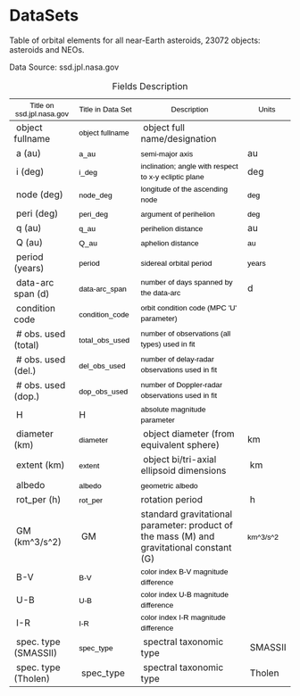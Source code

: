# DataSets
Table of orbital elements for all near-Earth asteroids, 23072 objects: asteroids and NEOs.

Data Source: ssd.jpl.nasa.gov

<table class="demo">
	<caption>Fields Description</caption>
	<thead>
	<tr>
		<th><span data-sheets-value="{&quot;1&quot;:2,&quot;2&quot;:&quot;Title on ssd.jpl.nasa.gov:&quot;}" data-sheets-userformat="{&quot;2&quot;:513,&quot;3&quot;:{&quot;1&quot;:0},&quot;12&quot;:0}" style="color: rgb(0, 0, 0); font-weight: 400; text-align: start; font-size: 10pt; font-family: Arial;">Title on ssd.jpl.nasa.gov</span><br></th>
		<th><span data-sheets-value="{&quot;1&quot;:2,&quot;2&quot;:&quot;Title in DB:&quot;}" data-sheets-userformat="{&quot;2&quot;:513,&quot;3&quot;:{&quot;1&quot;:0},&quot;12&quot;:0}" style="color: rgb(0, 0, 0); font-weight: 400; text-align: start; font-size: 10pt; font-family: Arial;">Title in Data Set</span><br></th>
		<th><span data-sheets-value="{&quot;1&quot;:2,&quot;2&quot;:&quot;Description:&quot;}" data-sheets-userformat="{&quot;2&quot;:513,&quot;3&quot;:{&quot;1&quot;:0},&quot;12&quot;:0}" style="color: rgb(0, 0, 0); font-weight: 400; text-align: start; font-size: 10pt; font-family: Arial;">Description</span><br></th>
		<th><span data-sheets-value="{&quot;1&quot;:2,&quot;2&quot;:&quot;Units:&quot;}" data-sheets-userformat="{&quot;2&quot;:513,&quot;3&quot;:{&quot;1&quot;:0},&quot;12&quot;:0}" style="color: rgb(0, 0, 0); font-weight: 400; text-align: start; font-size: 10pt; font-family: Arial;">Units</span><br></th>
	</tr>
	</thead>
	<tbody>
	<tr>
		<td>&nbsp;object fullname</td>
		<td><span data-sheets-value="{&quot;1&quot;:2,&quot;2&quot;:&quot;object fullname&quot;}" data-sheets-userformat="{&quot;2&quot;:576,&quot;9&quot;:0,&quot;12&quot;:0}" style="color: rgb(0, 0, 0); font-size: 10pt; font-family: Arial;">object fullname</span></td>
		<td>&nbsp;object full name/designation</td>
		<td>&nbsp;</td>
	</tr>
	<tr>
		<td>&nbsp;a (au)</td>
		<td><span data-sheets-value="{&quot;1&quot;:2,&quot;2&quot;:&quot;a_au&quot;}" data-sheets-userformat="{&quot;2&quot;:577,&quot;3&quot;:{&quot;1&quot;:0},&quot;9&quot;:0,&quot;12&quot;:0}" style="color: rgb(0, 0, 0); font-size: 10pt; font-family: Arial;">a_au</span>&nbsp;</td>
		<td><span data-sheets-value="{&quot;1&quot;:2,&quot;2&quot;:&quot;semi-major axis&quot;}" data-sheets-userformat="{&quot;2&quot;:513,&quot;3&quot;:{&quot;1&quot;:0},&quot;12&quot;:0}" style="color: rgb(0, 0, 0); font-size: 10pt; font-family: Arial;">semi-major axis</span>&nbsp;</td>
		<td>au&nbsp;</td>
	</tr>
	<tr>
		<td>&nbsp;i (deg)</td>
		<td><span data-sheets-value="{&quot;1&quot;:2,&quot;2&quot;:&quot;i_deg&quot;}" data-sheets-userformat="{&quot;2&quot;:577,&quot;3&quot;:{&quot;1&quot;:0},&quot;9&quot;:0,&quot;12&quot;:0}" style="color: rgb(0, 0, 0); font-size: 10pt; font-family: Arial;">i_deg</span>&nbsp;</td>
		<td><span data-sheets-value="{&quot;1&quot;:2,&quot;2&quot;:&quot;inclination; angle with respect to x-y ecliptic plane&quot;}" data-sheets-userformat="{&quot;2&quot;:513,&quot;3&quot;:{&quot;1&quot;:0},&quot;12&quot;:0}" style="color: rgb(0, 0, 0); font-size: 10pt; font-family: Arial;">inclination; angle with respect to x-y ecliptic plane</span>&nbsp;</td>
		<td>deg&nbsp;</td>
	</tr>
	<tr>
		<td>&nbsp;node (deg)</td>
		<td><span data-sheets-value="{&quot;1&quot;:2,&quot;2&quot;:&quot;node_deg&quot;}" data-sheets-userformat="{&quot;2&quot;:577,&quot;3&quot;:{&quot;1&quot;:0},&quot;9&quot;:0,&quot;12&quot;:0}" style="color: rgb(0, 0, 0); font-size: 10pt; font-family: Arial;">node_deg</span>&nbsp;</td>
		<td><span data-sheets-value="{&quot;1&quot;:2,&quot;2&quot;:&quot;longitude of the ascending node&quot;}" data-sheets-userformat="{&quot;2&quot;:513,&quot;3&quot;:{&quot;1&quot;:0},&quot;12&quot;:0}" style="color: rgb(0, 0, 0); font-size: 10pt; font-family: Arial;">longitude of the ascending node</span>&nbsp;</td>
		<td><span data-sheets-value="{&quot;1&quot;:2,&quot;2&quot;:&quot;deg&quot;}" data-sheets-userformat="{&quot;2&quot;:513,&quot;3&quot;:{&quot;1&quot;:0},&quot;12&quot;:0}" style="color: rgb(0, 0, 0); font-size: 10pt; font-family: Arial;">deg</span>&nbsp;</td>
	</tr>
	<tr>
		<td>&nbsp;peri (deg)</td>
		<td><span data-sheets-value="{&quot;1&quot;:2,&quot;2&quot;:&quot;peri_deg&quot;}" data-sheets-userformat="{&quot;2&quot;:577,&quot;3&quot;:{&quot;1&quot;:0},&quot;9&quot;:0,&quot;12&quot;:0}" style="color: rgb(0, 0, 0); font-size: 10pt; font-family: Arial;">peri_deg</span>&nbsp;</td>
		<td><span data-sheets-value="{&quot;1&quot;:2,&quot;2&quot;:&quot;argument of perihelion&quot;}" data-sheets-userformat="{&quot;2&quot;:513,&quot;3&quot;:{&quot;1&quot;:0},&quot;12&quot;:0}" style="color: rgb(0, 0, 0); font-size: 10pt; font-family: Arial;">argument of perihelion</span>&nbsp;</td>
		<td><span data-sheets-value="{&quot;1&quot;:2,&quot;2&quot;:&quot;deg&quot;}" data-sheets-userformat="{&quot;2&quot;:513,&quot;3&quot;:{&quot;1&quot;:0},&quot;12&quot;:0}" style="color: rgb(0, 0, 0); font-size: 10pt; font-family: Arial;">deg</span>&nbsp;</td>
	</tr>
	<tr>
		<td>&nbsp;q (au)</td>
		<td><span data-sheets-value="{&quot;1&quot;:2,&quot;2&quot;:&quot;q_au&quot;}" data-sheets-userformat="{&quot;2&quot;:577,&quot;3&quot;:{&quot;1&quot;:0},&quot;9&quot;:0,&quot;12&quot;:0}" style="color: rgb(0, 0, 0); font-size: 10pt; font-family: Arial;">q_au</span>&nbsp;</td>
		<td><span data-sheets-value="{&quot;1&quot;:2,&quot;2&quot;:&quot;perihelion distance&quot;}" data-sheets-userformat="{&quot;2&quot;:513,&quot;3&quot;:{&quot;1&quot;:0},&quot;12&quot;:0}" style="color: rgb(0, 0, 0); font-size: 10pt; font-family: Arial;">perihelion distance</span>&nbsp;</td>
		<td>au&nbsp;</td>
	</tr>
	<tr>
		<td>&nbsp;Q (au)</td>
		<td><span data-sheets-value="{&quot;1&quot;:2,&quot;2&quot;:&quot;Q_au&quot;}" data-sheets-userformat="{&quot;2&quot;:577,&quot;3&quot;:{&quot;1&quot;:0},&quot;9&quot;:0,&quot;12&quot;:0}" style="color: rgb(0, 0, 0); font-size: 10pt; font-family: Arial;">Q_au</span>&nbsp;</td>
		<td><span data-sheets-value="{&quot;1&quot;:2,&quot;2&quot;:&quot;aphelion distance&quot;}" data-sheets-userformat="{&quot;2&quot;:513,&quot;3&quot;:{&quot;1&quot;:0},&quot;12&quot;:0}" style="color: rgb(0, 0, 0); font-size: 10pt; font-family: Arial;">aphelion distance</span>&nbsp;</td>
		<td><span data-sheets-value="{&quot;1&quot;:2,&quot;2&quot;:&quot;au&quot;}" data-sheets-userformat="{&quot;2&quot;:513,&quot;3&quot;:{&quot;1&quot;:0},&quot;12&quot;:0}" style="color: rgb(0, 0, 0); font-size: 10pt; font-family: Arial;">au</span>&nbsp;</td>
	</tr>
	<tr>
		<td>&nbsp;period (years)</td>
		<td><span data-sheets-value="{&quot;1&quot;:2,&quot;2&quot;:&quot;period&quot;}" data-sheets-userformat="{&quot;2&quot;:577,&quot;3&quot;:{&quot;1&quot;:0},&quot;9&quot;:0,&quot;12&quot;:0}" style="color: rgb(0, 0, 0); font-size: 10pt; font-family: Arial;">period</span>&nbsp;</td>
		<td><span data-sheets-value="{&quot;1&quot;:2,&quot;2&quot;:&quot;sidereal orbital period&quot;}" data-sheets-userformat="{&quot;2&quot;:513,&quot;3&quot;:{&quot;1&quot;:0},&quot;12&quot;:0}" style="color: rgb(0, 0, 0); font-size: 10pt; font-family: Arial;">sidereal orbital period</span>&nbsp;</td>
		<td><span data-sheets-value="{&quot;1&quot;:2,&quot;2&quot;:&quot;years&quot;}" data-sheets-userformat="{&quot;2&quot;:513,&quot;3&quot;:{&quot;1&quot;:0},&quot;12&quot;:0}" style="color: rgb(0, 0, 0); font-size: 10pt; font-family: Arial;">years</span>&nbsp;</td>
	</tr>
	<tr>
		<td>&nbsp;data-arc span (d)</td>
		<td><span data-sheets-value="{&quot;1&quot;:2,&quot;2&quot;:&quot;data-arc_span&quot;}" data-sheets-userformat="{&quot;2&quot;:577,&quot;3&quot;:{&quot;1&quot;:0},&quot;9&quot;:0,&quot;12&quot;:0}" style="color: rgb(0, 0, 0); font-size: 10pt; font-family: Arial;">data-arc_span</span>&nbsp;</td>
		<td><span data-sheets-value="{&quot;1&quot;:2,&quot;2&quot;:&quot;number of days spanned by the data-arc&quot;}" data-sheets-userformat="{&quot;2&quot;:513,&quot;3&quot;:{&quot;1&quot;:0},&quot;12&quot;:0}" style="color: rgb(0, 0, 0); font-size: 10pt; font-family: Arial;">number of days spanned by the data-arc</span>&nbsp;</td>
		<td>d&nbsp;</td>
	</tr>
	<tr>
		<td>&nbsp;condition code</td>
		<td><span data-sheets-value="{&quot;1&quot;:2,&quot;2&quot;:&quot;condition code&quot;}" data-sheets-userformat="{&quot;2&quot;:512,&quot;12&quot;:0}" style="color: rgb(0, 0, 0); font-size: 10pt; font-family: Arial;">condition_code</span>&nbsp;</td>
		<td><span data-sheets-value="{&quot;1&quot;:2,&quot;2&quot;:&quot;orbit condition code (MPC 'U' parameter)&quot;}" data-sheets-userformat="{&quot;2&quot;:513,&quot;3&quot;:{&quot;1&quot;:0},&quot;12&quot;:0}" style="color: rgb(0, 0, 0); font-size: 10pt; font-family: Arial;">orbit condition code (MPC 'U' parameter)</span>&nbsp;</td>
		<td>&nbsp;</td>
	</tr>
	<tr>
		<td>&nbsp;# obs. used (total)</td>
		<td><span data-sheets-value="{&quot;1&quot;:2,&quot;2&quot;:&quot;total_obs_used&quot;}" data-sheets-userformat="{&quot;2&quot;:577,&quot;3&quot;:{&quot;1&quot;:0},&quot;9&quot;:0,&quot;12&quot;:0}" style="color: rgb(0, 0, 0); font-size: 10pt; font-family: Arial;">total_obs_used</span>&nbsp;</td>
		<td><span data-sheets-value="{&quot;1&quot;:2,&quot;2&quot;:&quot;number of observations (all types) used in fit&quot;}" data-sheets-userformat="{&quot;2&quot;:513,&quot;3&quot;:{&quot;1&quot;:0},&quot;12&quot;:0}" style="color: rgb(0, 0, 0); font-size: 10pt; font-family: Arial;">number of observations (all types) used in fit</span>&nbsp;</td>
		<td>&nbsp;</td>
	</tr>
	<tr>
		<td>&nbsp;# obs. used (del.)</td>
		<td><span data-sheets-value="{&quot;1&quot;:2,&quot;2&quot;:&quot;del_obs_used&quot;}" data-sheets-userformat="{&quot;2&quot;:577,&quot;3&quot;:{&quot;1&quot;:0},&quot;9&quot;:0,&quot;12&quot;:0}" style="color: rgb(0, 0, 0); font-size: 10pt; font-family: Arial;">del_obs_used</span>&nbsp;</td>
		<td><span data-sheets-value="{&quot;1&quot;:2,&quot;2&quot;:&quot;number of delay-radar observations used in fit&quot;}" data-sheets-userformat="{&quot;2&quot;:513,&quot;3&quot;:{&quot;1&quot;:0},&quot;12&quot;:0}" style="color: rgb(0, 0, 0); font-size: 10pt; font-family: Arial;">number of delay-radar observations used in fit</span>&nbsp;</td>
		<td>&nbsp;</td>
	</tr>
	<tr>
		<td>&nbsp;# obs. used (dop.)</td>
		<td><span data-sheets-value="{&quot;1&quot;:2,&quot;2&quot;:&quot;dop_obs_used&quot;}" data-sheets-userformat="{&quot;2&quot;:577,&quot;3&quot;:{&quot;1&quot;:0},&quot;9&quot;:0,&quot;12&quot;:0}" style="color: rgb(0, 0, 0); font-size: 10pt; font-family: Arial;">dop_obs_used</span>&nbsp;</td>
		<td><span data-sheets-value="{&quot;1&quot;:2,&quot;2&quot;:&quot;number of Doppler-radar observations used in fit&quot;}" data-sheets-userformat="{&quot;2&quot;:513,&quot;3&quot;:{&quot;1&quot;:0},&quot;12&quot;:0}" style="color: rgb(0, 0, 0); font-size: 10pt; font-family: Arial;">number of Doppler-radar observations used in fit</span>&nbsp;</td>
		<td>&nbsp;</td>
	</tr>
	<tr>
		<td>&nbsp;H</td>
		<td>H&nbsp;</td>
		<td><span data-sheets-value="{&quot;1&quot;:2,&quot;2&quot;:&quot;absolute magnitude parameter&quot;}" data-sheets-userformat="{&quot;2&quot;:513,&quot;3&quot;:{&quot;1&quot;:0},&quot;12&quot;:0}" style="color: rgb(0, 0, 0); font-size: 10pt; font-family: Arial;">absolute magnitude parameter</span>&nbsp;</td>
		<td>&nbsp;</td>
	</tr>
	<tr>
		<td>&nbsp;diameter (km)</td>
		<td><span data-sheets-value="{&quot;1&quot;:2,&quot;2&quot;:&quot;diameter (km)&quot;}" data-sheets-userformat="{&quot;2&quot;:513,&quot;3&quot;:{&quot;1&quot;:0},&quot;12&quot;:0}" style="color: rgb(0, 0, 0); font-size: 10pt; font-family: Arial;">diameter</span>&nbsp;</td>
		<td>&nbsp;object diameter (from equivalent sphere)</td>
		<td>km&nbsp;</td>
	</tr>
	<tr>
		<td>&nbsp;extent (km)</td>
		<td><span data-sheets-value="{&quot;1&quot;:2,&quot;2&quot;:&quot;extent (km)&quot;}" data-sheets-userformat="{&quot;2&quot;:513,&quot;3&quot;:{&quot;1&quot;:0},&quot;12&quot;:0}" style="color: rgb(0, 0, 0); font-size: 10pt; font-family: Arial;">extent</span>&nbsp;</td>
		<td>&nbsp;object bi/tri-axial ellipsoid dimensions</td>
		<td>&nbsp;km</td>
	</tr>
	<tr>
		<td>&nbsp;albedo</td>
		<td><span data-sheets-value="{&quot;1&quot;:2,&quot;2&quot;:&quot;albedo&quot;}" data-sheets-userformat="{&quot;2&quot;:512,&quot;12&quot;:0}" style="color: rgb(0, 0, 0); font-size: 10pt; font-family: Arial;">albedo</span>&nbsp;</td>
		<td><span data-sheets-value="{&quot;1&quot;:2,&quot;2&quot;:&quot;geometric albedo&quot;}" data-sheets-userformat="{&quot;2&quot;:513,&quot;3&quot;:{&quot;1&quot;:0},&quot;12&quot;:0}" style="color: rgb(0, 0, 0); font-size: 10pt; font-family: Arial;">geometric albedo</span>&nbsp;</td>
		<td>&nbsp;</td>
	</tr>
	<tr>
		<td>&nbsp;rot_per (h)</td>
		<td><span data-sheets-value="{&quot;1&quot;:2,&quot;2&quot;:&quot;rot_per (h)&quot;}" data-sheets-userformat="{&quot;2&quot;:513,&quot;3&quot;:{&quot;1&quot;:0},&quot;12&quot;:0}" style="color: rgb(0, 0, 0); font-size: 10pt; font-family: Arial;">rot_per</span>&nbsp;</td>
		<td>rotation period</td>
		<td>&nbsp;h</td>
	</tr>
	<tr>
		<td>&nbsp;GM (km^3/s^2)</td>
		<td>&nbsp;GM</td>
		<td>standard gravitational parameter: product of the mass (M) and gravitational constant (G)</td>
		<td><span data-sheets-value="{&quot;1&quot;:2,&quot;2&quot;:&quot;GM (km^3/s^2)&quot;}" data-sheets-userformat="{&quot;2&quot;:513,&quot;3&quot;:{&quot;1&quot;:0},&quot;12&quot;:0}" style="color: rgb(0, 0, 0); font-size: 10pt; font-family: Arial;">km^3/s^2</span>&nbsp;</td>
	</tr>
	<tr>
		<td>&nbsp;B-V</td>
		<td><span data-sheets-value="{&quot;1&quot;:2,&quot;2&quot;:&quot;B-V&quot;}" data-sheets-userformat="{&quot;2&quot;:512,&quot;12&quot;:0}" style="color: rgb(0, 0, 0); font-size: 10pt; font-family: Arial;">B-V</span>&nbsp;</td>
		<td><span data-sheets-value="{&quot;1&quot;:2,&quot;2&quot;:&quot;color index B-V magnitude difference&quot;}" data-sheets-userformat="{&quot;2&quot;:513,&quot;3&quot;:{&quot;1&quot;:0},&quot;12&quot;:0}" style="color: rgb(0, 0, 0); font-size: 10pt; font-family: Arial;">color index B-V magnitude difference</span>&nbsp;</td>
		<td>&nbsp;</td>
	</tr>
	<tr>
		<td>&nbsp;U-B</td>
		<td><span data-sheets-value="{&quot;1&quot;:2,&quot;2&quot;:&quot;U-B&quot;}" data-sheets-userformat="{&quot;2&quot;:512,&quot;12&quot;:0}" style="color: rgb(0, 0, 0); font-size: 10pt; font-family: Arial;">U-B</span>&nbsp;</td>
		<td><span data-sheets-value="{&quot;1&quot;:2,&quot;2&quot;:&quot;color index U-B magnitude difference&quot;}" data-sheets-userformat="{&quot;2&quot;:513,&quot;3&quot;:{&quot;1&quot;:0},&quot;12&quot;:0}" style="color: rgb(0, 0, 0); font-size: 10pt; font-family: Arial;">color index U-B magnitude difference</span>&nbsp;</td>
		<td>&nbsp;</td>
	</tr>
	<tr>
		<td>&nbsp;I-R</td>
		<td><span data-sheets-value="{&quot;1&quot;:2,&quot;2&quot;:&quot;I-R&quot;}" data-sheets-userformat="{&quot;2&quot;:512,&quot;12&quot;:0}" style="color: rgb(0, 0, 0); font-size: 10pt; font-family: Arial;">I-R</span>&nbsp;</td>
		<td><span data-sheets-value="{&quot;1&quot;:2,&quot;2&quot;:&quot;color index I-R magnitude difference&quot;}" data-sheets-userformat="{&quot;2&quot;:513,&quot;3&quot;:{&quot;1&quot;:0},&quot;12&quot;:0}" style="color: rgb(0, 0, 0); font-size: 10pt; font-family: Arial;">color index I-R magnitude difference</span>&nbsp;</td>
		<td>&nbsp;</td>
	</tr>
	<tr>
		<td>&nbsp;spec. type (SMASSII)</td>
		<td><span data-sheets-value="{&quot;1&quot;:2,&quot;2&quot;:&quot;spec_type&quot;}" data-sheets-userformat="{&quot;2&quot;:577,&quot;3&quot;:{&quot;1&quot;:0},&quot;9&quot;:0,&quot;12&quot;:0}" style="color: rgb(0, 0, 0); font-size: 10pt; font-family: Arial;">spec_type</span>&nbsp;</td>
		<td>&nbsp;spectral taxonomic type</td>
		<td>&nbsp;SMASSII</td>
	</tr>
	<tr>
		<td>&nbsp;spec. type (Tholen)</td>
		<td>&nbsp;spec_type</td>
		<td>&nbsp;spectral taxonomic type</td>
		<td>&nbsp;Tholen</td>
	</tr>
	<tbody>
</table>
